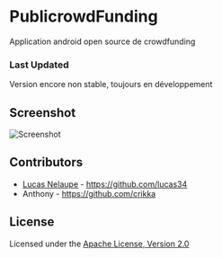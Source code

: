# PublicrowdFunding

Application android open source de crowdfunding 

### Last Updated

Version encore non stable, toujours en développement

## Screenshot

![Screenshot](https://github.com/Crikka/appli-libre/screen/mutliscreen.png)

## Contributors

* [Lucas Nelaupe](http://www.lucasnelaupe.fr/) - <https://github.com/lucas34>
* Anthony - <https://github.com/crikka>

## License

Licensed under the [Apache License, Version 2.0](http://www.apache.org/licenses/LICENSE-2.0.html)


